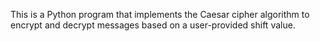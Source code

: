  This is a Python program that implements the Caesar cipher algorithm to encrypt and decrypt messages based on a user-provided shift value.
